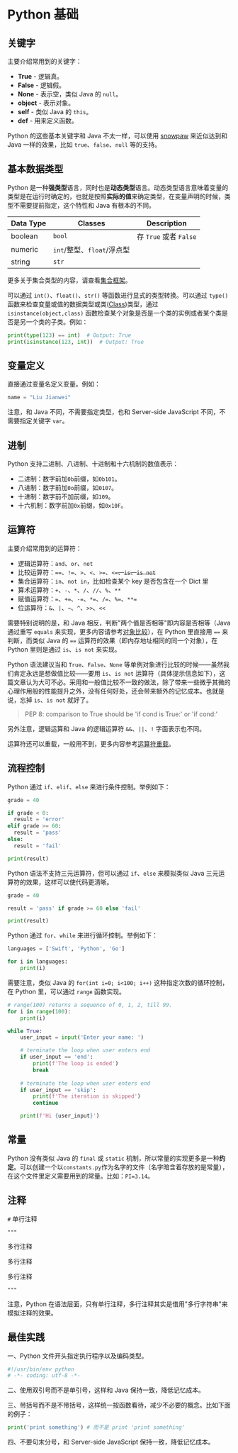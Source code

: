 # Python 基础

## 关键字

主要介绍常用到的关键字：

+ **True** - 逻辑真。
+ **False** - 逻辑假。
+ **None** - 表示空，类似 Java 的 `null`。
+ **object** - 表示对象。
+ **self** - 类似 Java 的 `this`。
+ **def** - 用来定义函数。

Python 的这些基本关键字和 Java 不太一样，可以使用 [snowpaw](https://pypi.org/project/snowpaw) 来近似达到和 Java 一样的效果，比如 `true`、`false`、`null` 等的支持。

## 基本数据类型

Python 是一种**强类型**语言，同时也是**动态类型**语言。动态类型语言意味着变量的类型是在运行时确定的，也就是按照**实际的值**来确定类型，在变量声明的时候，类型不需要提前指定，这个特性和 Java 有根本的不同。

|Data Type|Classes |Description|
|---------|------------|---------------------------|
|boolean  |`bool`        |存 `True` 或者 `False`      |
|numeric  |`int`/整型、`float`/浮点型  |                |
|string   |`str `        |                           |

更多关于集合类型的内容，请查看[集合框架](Collection.md)。

可以通过 `int()`、`float()`、`str()` 等函数进行显式的类型转换。可以通过 `type()` 函数来检查变量或值的数据类型或类([Class](Class.md))类型，通过 `isinstance(object,class)` 函数检查某个对象是否是一个类的实例或者某个类是否是另一个类的子类。例如：

```python
print(type(123) == int)  # Output: True
print(isinstance(123, int))  # Output: True
```

## 变量定义

直接通过变量名定义变量。例如：

```python
name = "Liu Jianwei"
```

注意，和 Java 不同，不需要指定类型，也和 Server-side JavaScript 不同，不需要指定关键字 `var`。

## 进制

Python 支持二进制、八进制、十进制和十六机制的数值表示：

+ 二进制：数字前加`0b`前缀，如`0b101`。
+ 八进制：数字前加`0o`前缀，如`0107`。
+ 十进制：数字前不加前缀，如`109`。
+ 十六机制：数字前加`0x`前缀，如`0x10F`。

## 运算符

主要介绍常用到的运算符：

+ 逻辑运算符：`and`、`or`、`not`
+ 比较运算符：`==`、`!=`、`>`、`<`、`>=`、`<=`~~、`is`、`is not`~~
+ 集合运算符：`in`、`not in`，比如检查某个 key 是否包含在一个 Dict 里
+ 算术运算符：`+`、`-`、`*`、`/`、`//`、`%`、`**`
+ 赋值运算符：`=`、`+=`、`-=`、`*=`、`/=`、`%=`、`**=`
+ 位运算符：`&`、`|`、`~`、`^`、`>>`、`<<`

需要特别说明的是，和 Java 相反，判断"两个值是否相等"即内容是否相等（Java 通过重写 `equals` 来实现，更多内容请参考[对象比较](../JavaSE/Java/ObjectComparison.md)），在 Python 里直接用 `==` 来判断，而类似 Java 的 `==` 运算符的效果（即内存地址相同的同一个对象），在 Python 里则是通过 `is`、`is not` 来实现。

Python 语法建议当和 `True`、`False`、`None` 等单例对象进行比较的时候——虽然我们肯定永远是想做值比较——要用 `is`、`is not` 运算符（具体提示信息如下），这篇文章认为大可不必。采用和一般值比较不一致的做法，除了带来一些微乎其微的心理作用般的性能提升之外，没有任何好处，还会带来额外的记忆成本。也就是说，忘掉 `is`、`is not` 就好了。

> PEP 8: comparison to True should be 'if cond is True:' or 'if cond:'

另外注意，逻辑运算和 Java 的逻辑运算符 `&&`、`||`、`!` 字面表示也不同。

运算符还可以重载，一般用不到，更多内容参考[运算符重载](https://www.programiz.com/python-programming/operator-overloading)。

## 流程控制

Python 通过 `if`、`elif`、`else` 来进行条件控制。举例如下：

```python
grade = 40

if grade < 0:
  result = 'error'
elif grade >= 60:
  result = 'pass' 
else:
  result = 'fail'

print(result)
```

Python 语法不支持三元运算符，但可以通过 `if`、`else` 来模拟类似 Java 三元运算符的效果，这样可以使代码更清晰。

```python
grade = 40

result = 'pass' if grade >= 60 else 'fail'

print(result)
```

Python 通过 `for`、`while` 来进行循环控制。举例如下：

```python
languages = ['Swift', 'Python', 'Go']

for i in languages:
    print(i)
```

需要注意，类似 Java 的 `for(int i=0; i<100; i++)` 这种指定次数的循环控制，在 Python 里，可以通过 `range` 函数实现。

```python
# range(100) returns a sequence of 0, 1, 2, till 99.
for i in range(100):
    print(i)
```

```python
while True:
    user_input = input('Enter your name: ')

    # terminate the loop when user enters end
    if user_input == 'end':
        print(f'The loop is ended')
        break
        
    # terminate the loop when user enters end
    if user_input == 'skip':
        print(f'The iteration is skipped')
        continue

    print(f'Hi {user_input}')
```

## 常量

Python 没有类似 Java 的 `final` 或 `static` 机制，所以常量的实现更多是一种**约定**。可以创建一个以`constants.py`作为名字的文件（名字暗含着存放的是常量），在这个文件里定义需要用到的常量。比如：`PI=3.14`。

## 注释

`#` 单行注释

`"""`

多行注释

多行注释

多行注释

`"""`

注意，Python 在语法层面，只有单行注释，多行注释其实是借用"多行字符串"来模拟注释的效果。

## 最佳实践

一、Python 文件开头指定执行程序以及编码类型。

```python
#!/usr/bin/env python
# -*- coding: utf-8 -*-
```

二、使用双引号而不是单引号，这样和 Java 保持一致，降低记忆成本。

三、带括号而不是不带括号，这样统一按函数看待，减少不必要的概念。比如下面的例子：

```python
print('print something') # 而不是 print 'print something'
```

四、不要句末分号，和 Server-side JavaScript 保持一致，降低记忆成本。
